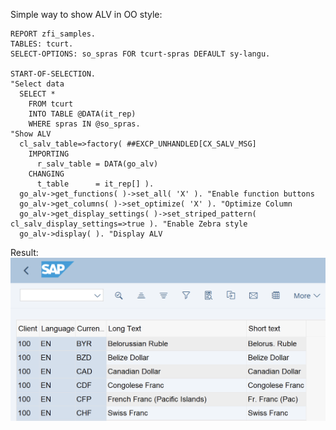 
Simple way to show ALV in OO style:
``` abap
REPORT zfi_samples.  
TABLES: tcurt.  
SELECT-OPTIONS: so_spras FOR tcurt-spras DEFAULT sy-langu.  
  
START-OF-SELECTION.  
"Select data
  SELECT *  
    FROM tcurt  
    INTO TABLE @DATA(it_rep)  
    WHERE spras IN @so_spras.  
"Show ALV 
  cl_salv_table=>factory( ##EXCP_UNHANDLED[CX_SALV_MSG]  
    IMPORTING  
      r_salv_table = DATA(go_alv)  
    CHANGING  
      t_table      = it_rep[] ).  
  go_alv->get_functions( )->set_all( 'X' ). "Enable function buttons
  go_alv->get_columns( )->set_optimize( 'X' ). "Optimize Column
  go_alv->get_display_settings( )->set_striped_pattern( cl_salv_display_settings=>true ). "Enable Zebra style
  go_alv->display( ). "Display ALV
```

Result:
![Simple_OO_ALV](IMG/ScreenShot2024-08-01%20at%2020.48.22@2x.png) 
